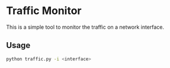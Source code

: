 # Traffic Monitor

This is a simple tool to monitor the traffic on a network interface.

## Usage

```bash
python traffic.py -i <interface>
```

